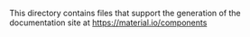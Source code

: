 This directory contains files that support the generation of the documentation
site at https://material.io/components
